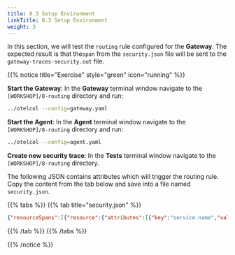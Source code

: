 ```yaml
---
title: 8.3 Setup Environment
linkTitle: 8.3 Setup Environment
weight: 3
---
```


In this section, we will test the `routing` rule configured for the **Gateway**. The expected result is that the`span` from the `security.json` file will be sent to the `gateway-traces-security.out` file.

{{% notice title="Exercise" style="green" icon="running" %}}

**Start the Gateway**: In the **Gateway** terminal window navigate to the `[WORKSHOP]/8-routing` directory and run:

```sh
../otelcol --config=gateway.yaml
```

**Start the Agent**: In the **Agent** terminal window navigate to the `[WORKSHOP]/8-routing` directory and run:

```sh
../otelcol --config=agent.yaml
```

**Create new security trace**: In the **Tests** terminal window navigate to the `[WORKSHOP]/8-routing` directory.
  
The following JSON contains attributes which will trigger the routing rule. Copy the content from the tab below and save into a file named `security.json`.

{{% tabs %}}
{{% tab title="security.json" %}}

```json
{"resourceSpans":[{"resource":{"attributes":[{"key":"service.name","value":{"stringValue":"password_check"}},{"key":"deployment.environment","value":{"stringValue":"security_applications"}}]},"scopeSpans":[{"scope":{"name":"my.library","version":"1.0.0","attributes":[{"key":"my.scope.attribute","value":{"stringValue":"some scope attribute"}}]},"spans":[{"traceId":"5B8EFFF798038103D269B633813FC60C","spanId":"EEE19B7EC3C1B174","parentSpanId":"EEE19B7EC3C1B173","name":"I'm a server span","startTimeUnixNano":"1544712660000000000","endTimeUnixNano":"1544712661000000000","kind":2,"attributes":[{"keytest":"my.span.attr","value":{"stringValue":"some value"}}]}]}]}]}
```

{{% /tab %}}
{{% /tabs %}}

{{% /notice %}}

